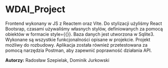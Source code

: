 # WDAI_Project

Frontend wykonany w JS z Reactem oraz Vite. Do stylizacji użyliśmy React Bootsrap, czasami używaliśmy własnych stylów,
definiowanych za pomocą obiektów w formacie style={{}}. Baza danych jest utworzona w Sqlite3. Wykonane są wszystkie funkcjonalności opisane w projekcie.
Projekt możliwy do rozbudowy. Aplikacja została również przetestowana za pomocą narzędzia Postman, aby zapewnić poprawność działania API.

**Autorzy:**
Radosław Szepielak,
Dominik Jurkowski
